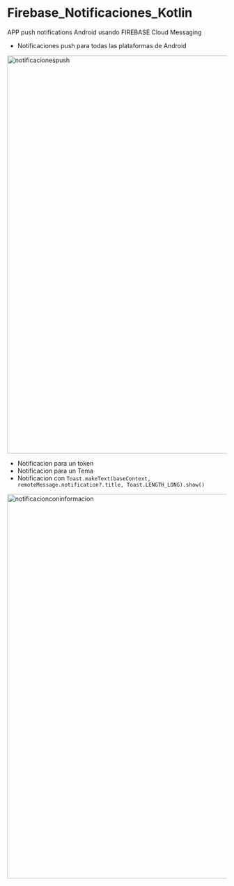 # Firebase_Notificaciones_Kotlin
APP push notifications Android usando FIREBASE Cloud Messaging



- Notificaciones push para todas las plataformas de Android

<img width="912" alt="notificacionespush" src="https://user-images.githubusercontent.com/66187218/85257221-d94d1880-b43b-11ea-8a4e-f88d0e061d04.png">


- Notificacion para un token
- Notificacion para un Tema
- Notificacion con `Toast.makeText(baseContext, remoteMessage.notification?.title, Toast.LENGTH_LONG).show()`

<img width="881" alt="notificacionconinformacion" src="https://user-images.githubusercontent.com/66187218/85257363-20d3a480-b43c-11ea-818f-926e9b9b3703.png">
